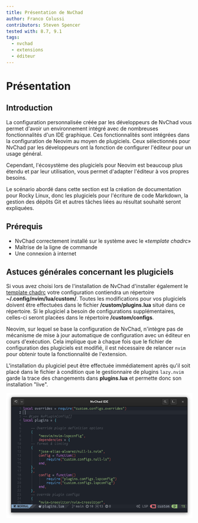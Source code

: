 ```yaml
---
title: Présentation de NvChad
author: Franco Colussi
contributors: Steven Spencer
tested with: 8.7, 9.1
tags:
  - nvchad
  - extensions
  - éditeur
---
```


# Présentation

## Introduction

La configuration personnalisée créée par les développeurs de NvChad vous permet d'avoir un environnement intégré avec de nombreuses fonctionnalités d'un IDE graphique. Ces fonctionnalités sont intégrées dans la configuration de Neovim au moyen de plugiciels. Ceux sélectionnés pour NvChad par les développeurs ont la fonction de configurer l'éditeur pour un usage général.

Cependant, l'écosystème des plugiciels pour Neovim est beaucoup plus étendu et par leur utilisation, vous permet d'adapter l'éditeur à vos propres besoins.

Le scénario abordé dans cette section est la création de documentation pour Rocky Linux, donc les plugiciels pour l'écriture de code Markdown, la gestion des dépôts Git et autres tâches liées au résultat souhaité seront expliquées.

## Prérequis

- NvChad correctement installé sur le système avec le «*template chadrc*»
- Maîtrise de la ligne de commande
- Une connexion à internet

## Astuces générales concernant les plugiciels

Si vous avez choisi lors de l'installation de NvChad d'installer également le [template chadrc](../template_chadrc.md) votre configuration contiendra un répertoire **~/.config/nvim/lua/custom/**. Toutes les modifications pour vos plugiciels doivent être effectuées dans le fichier **/custom/plugins.lua** situé dans ce répertoire. Si le plugiciel a besoin de configurations supplémentaires, celles-ci seront placées dans le répertoire **/custom/configs**.

Neovim, sur lequel se base la configuration de NvChad, n'intègre pas de mécanisme de mise à jour automatique de configuration avec un éditeur en cours d'exécution. Cela implique que à chaque fois que le fichier de configuration des plugiciels est modifié, il est nécessaire de relancer `nvim` pour obtenir toute la fonctionnalité de l'extension.

L'installation du plugiciel peut être effectuée immédiatement après qu'il soit placé dans le fichier à condition que le gestionnaire de plugins `lazy.nvim` garde la trace des changements dans **plugins.lua** et permette donc son installation "live".

![plugins.lua](./images/plugins_lua.png)
